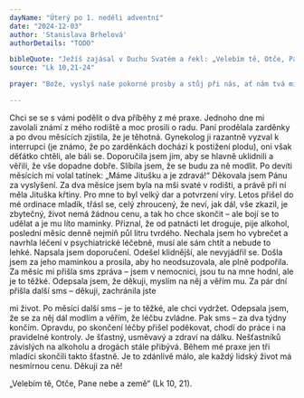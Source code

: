 ```yaml
---
dayName: "Úterý po 1. neděli adventní"
date: "2024-12-03"
author: 'Stanislava Brhelová'
authorDetails: "TODO"

bibleQuote: "Ježíš zajásal v Duchu Svatém a řekl: „Velebím tě, Otče, Pane nebe a země, že když jsi tyto věci ukryl před moudrými a chytrými, odhalil jsi je maličkým; ano, Otče, tak se ti zalíbilo! Všechno je mi dáno od mého Otce. A nikdo neví, kdo je Syn, jen Otec, ani kdo je Otec, jen Syn a ten, komu to chce Syn zjevit.“ Když byli sami, obrátil se k svým učedníkům těmito slovy: „Blahoslavené oči, které vidí, co vy vidíte! Říkám vám: Mnoho proroků a králů toužilo vidět, co vidíte vy, ale neviděli, a slyšet, co slyšíte vy, ale neslyšeli.“"
source: "Lk 10,21-24"

prayer: "Bože, vyslyš naše pokorné prosby a stůj při nás, ať nám tvá milost pomáhá překonávat naši slabost, a přítomnost tvého Syna přicházejícího mezi  nás ať nám dá novou  odvahu  a sílu a chrání nás před nákazou hříchu. Prosíme o to skrze tvého Syna…"

---
```


Chci se se s vámi podělit o dva příběhy z mé praxe.
Jednoho dne mi zavolali známí z mého rodiště a moc prosili o radu. Paní prodělala zarděnky a po dvou měsících zjistila, že je těhotná. Gynekolog ji razantně vyzval k interrupci (je známo, že po zarděnkách dochází k postižení plodu), oni však děťátko chtěli, ale báli se. Doporučila jsem jim, aby se hlavně uklidnili  a věřili, že vše dopadne dobře. Slíbila jsem, že se budu za ně modlit. Po devíti měsících mi volal tatínek: „Máme Jitušku a je zdravá!“ Děkovala jsem Pánu za vyslyšení. Za dva měsíce jsem byla na mši svaté v rodišti, a právě při ní měla Jituška křtiny. Pro mne to byl velký dar a potvrzení víry.
Letos přišel do mé ordinace mladík, třásl se, celý zhroucený, že neví, jak dál, vše zkazil, je zbytečný, život nemá žádnou cenu, a tak ho chce skončit – ale bojí se to udělat a je mu líto maminky. Přiznal, že od patnácti let droguje, pije alkohol, poslední měsíc denně nejmíň půl litru tvrdého. Nechala jsem ho vybrečet a navrhla léčení v psychiatrické léčebně, musí ale sám chtít a nebude to lehké. Napsala jsem doporučení. Odešel klidnější, ale nevyjádřil se. Došla jsem za jeho maminkou a prosila, aby ho neodsuzovala, ale plně podpořila. Za měsíc mi přišla sms zpráva – jsem v nemocnici, jsou tu na mne hodní, ale je to těžké. Odepsala jsem, že děkuji, myslím na něj a věřím mu. Za pár dní přišla další sms – děkuji, zachránila jste
 
mi život. Po měsíci další sms – je to těžké, ale chci vydržet. Odepsala jsem, že se za něj dál modlím a věřím, že léčbu zvládne. Pak sms – za dva týdny končím. Opravdu, po skončení léčby přišel poděkovat, chodí do práce i na pravidelné kontroly. Je šťastný, usměvavý a zdraví na dálku. Nešťastníků závislých na alkoholu  a drogách stále přibývá. Během mé praxe jen tři mladíci skončili takto šťastně. Je to zdánlivě málo, ale každý lidský život má nesmírnou cenu. Děkuji za ně!

„Velebím tě, Otče, Pane nebe a země“ (Lk 10, 21).